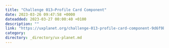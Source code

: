 ```yaml
---
title: "Challenge 013–Profile Card Component"
date: 2023-03-26 09:47:58 +0000
dateadded: 2023-03-27 00:00:40 +0100
description: ""
link: "https://uxplanet.org/challenge-013-profile-card-component-9d6f9b954778?source=rss----819cc2aaeee0---4"
category:
directory: _directory/ux-planet.md
---
```

